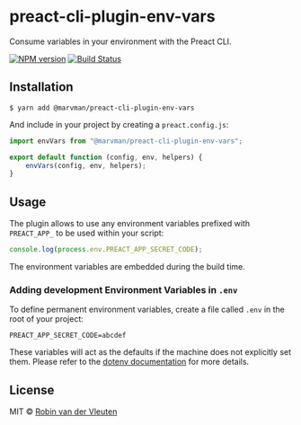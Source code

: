 # preact-cli-plugin-env-vars

Consume variables in your environment with the Preact CLI.

[![NPM version](https://img.shields.io/npm/v/preact-cli-plugin-env-vars.svg)](https://www.npmjs.com/package/preact-cli-plugin-env-vars)
[![Build Status](https://travis-ci.org/robinvdvleuten/preact-cli-plugin-env-vars.svg?branch=master)](https://travis-ci.org/robinvdvleuten/preact-cli-plugin-env-vars)

## Installation

```
$ yarn add @marvman/preact-cli-plugin-env-vars
```

And include in your project by creating a `preact.config.js`:

```js
import envVars from "@marvman/preact-cli-plugin-env-vars";

export default function (config, env, helpers) {
	envVars(config, env, helpers);
}
```

## Usage

The plugin allows to use any environment variables prefixed with `PREACT_APP_` to be used within your script:

```js
console.log(process.env.PREACT_APP_SECRET_CODE);
```

The environment variables are embedded during the build time.

### Adding development Environment Variables in `.env`

To define permanent environment variables, create a file called `.env` in the root of your project:

```
PREACT_APP_SECRET_CODE=abcdef
```

These variables will act as the defaults if the machine does not explicitly set them.
Please refer to the [dotenv documentation](https://github.com/motdotla/dotenv) for more details.

## License

MIT © [Robin van der Vleuten](https://www.robinvdvleuten.nl)

